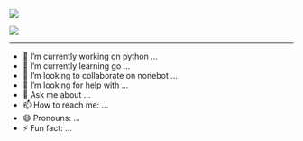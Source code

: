 [![](https://github-readme-stats.vercel.app/api?username=synodriver&icon_color=CE1D2D&show_icons=true&theme=dark&text_color=718096&hide_title=true)](https://github-readme-stats.vercel.app/api?username=synodriver&icon_color=CE1D2D&show_icons=true&theme=dark&text_color=718096&hide_title=true)

[![](https://github-readme-stats.vercel.app/api/top-langs/?username=synodriver&hide=javascript,html,kotlin)](https://github-readme-stats.vercel.app/api/top-langs/?username=synodriver&hide=javascript,html,kotlin)

---

- 🔭 I’m currently working on python ...
- 🌱 I’m currently learning go ...
- 👯 I’m looking to collaborate on nonebot ...
- 🤔 I’m looking for help with ...
- 💬 Ask me about ...
- 📫 How to reach me: ...
- 😄 Pronouns: ...
- ⚡ Fun fact: ...

